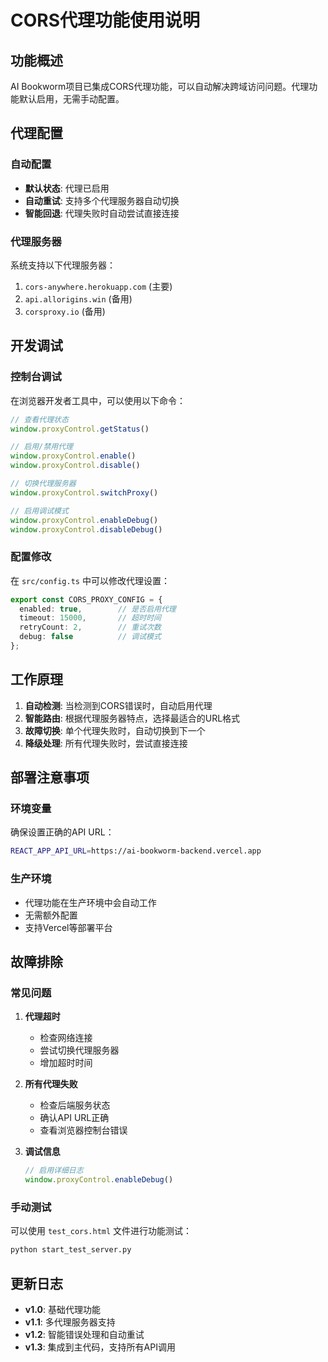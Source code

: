 # CORS代理功能使用说明

## 功能概述

AI Bookworm项目已集成CORS代理功能，可以自动解决跨域访问问题。代理功能默认启用，无需手动配置。

## 代理配置

### 自动配置
- **默认状态**: 代理已启用
- **自动重试**: 支持多个代理服务器自动切换
- **智能回退**: 代理失败时自动尝试直接连接

### 代理服务器
系统支持以下代理服务器：
1. `cors-anywhere.herokuapp.com` (主要)
2. `api.allorigins.win` (备用)
3. `corsproxy.io` (备用)

## 开发调试

### 控制台调试
在浏览器开发者工具中，可以使用以下命令：

```javascript
// 查看代理状态
window.proxyControl.getStatus()

// 启用/禁用代理
window.proxyControl.enable()
window.proxyControl.disable()

// 切换代理服务器
window.proxyControl.switchProxy()

// 启用调试模式
window.proxyControl.enableDebug()
window.proxyControl.disableDebug()
```

### 配置修改
在 `src/config.ts` 中可以修改代理设置：

```typescript
export const CORS_PROXY_CONFIG = {
  enabled: true,        // 是否启用代理
  timeout: 15000,       // 超时时间
  retryCount: 2,        // 重试次数
  debug: false          // 调试模式
};
```

## 工作原理

1. **自动检测**: 当检测到CORS错误时，自动启用代理
2. **智能路由**: 根据代理服务器特点，选择最适合的URL格式
3. **故障切换**: 单个代理失败时，自动切换到下一个
4. **降级处理**: 所有代理失败时，尝试直接连接

## 部署注意事项

### 环境变量
确保设置正确的API URL：
```bash
REACT_APP_API_URL=https://ai-bookworm-backend.vercel.app
```

### 生产环境
- 代理功能在生产环境中会自动工作
- 无需额外配置
- 支持Vercel等部署平台

## 故障排除

### 常见问题

1. **代理超时**
   - 检查网络连接
   - 尝试切换代理服务器
   - 增加超时时间

2. **所有代理失败**
   - 检查后端服务状态
   - 确认API URL正确
   - 查看浏览器控制台错误

3. **调试信息**
   ```javascript
   // 启用详细日志
   window.proxyControl.enableDebug()
   ```

### 手动测试
可以使用 `test_cors.html` 文件进行功能测试：
```bash
python start_test_server.py
```

## 更新日志

- **v1.0**: 基础代理功能
- **v1.1**: 多代理服务器支持
- **v1.2**: 智能错误处理和自动重试
- **v1.3**: 集成到主代码，支持所有API调用 
